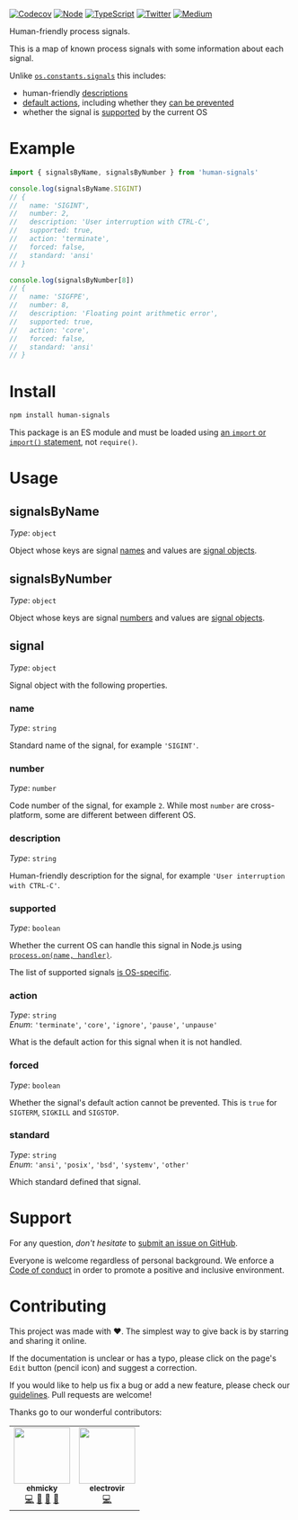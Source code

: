 [![Codecov](https://img.shields.io/codecov/c/github/ehmicky/human-signals.svg?label=tested&logo=codecov)](https://codecov.io/gh/ehmicky/human-signals)
[![Node](https://img.shields.io/node/v/human-signals.svg?logo=node.js)](https://www.npmjs.com/package/human-signals)
[![TypeScript](https://img.shields.io/badge/-typed-brightgreen?logo=typescript&colorA=gray)](/src/main.d.ts)
[![Twitter](https://img.shields.io/badge/%E2%80%8B-twitter-brightgreen.svg?logo=twitter)](https://twitter.com/intent/follow?screen_name=ehmicky)
[![Medium](https://img.shields.io/badge/%E2%80%8B-medium-brightgreen.svg?logo=medium)](https://medium.com/@ehmicky)

Human-friendly process signals.

This is a map of known process signals with some information about each signal.

Unlike
[`os.constants.signals`](https://nodejs.org/api/os.html#os_signal_constants)
this includes:

- human-friendly [descriptions](#description)
- [default actions](#action), including whether they [can be prevented](#forced)
- whether the signal is [supported](#supported) by the current OS

# Example

```js
import { signalsByName, signalsByNumber } from 'human-signals'

console.log(signalsByName.SIGINT)
// {
//   name: 'SIGINT',
//   number: 2,
//   description: 'User interruption with CTRL-C',
//   supported: true,
//   action: 'terminate',
//   forced: false,
//   standard: 'ansi'
// }

console.log(signalsByNumber[8])
// {
//   name: 'SIGFPE',
//   number: 8,
//   description: 'Floating point arithmetic error',
//   supported: true,
//   action: 'core',
//   forced: false,
//   standard: 'ansi'
// }
```

# Install

```bash
npm install human-signals
```

This package is an ES module and must be loaded using
[an `import` or `import()` statement](https://gist.github.com/sindresorhus/a39789f98801d908bbc7ff3ecc99d99c),
not `require()`.

# Usage

## signalsByName

_Type_: `object`

Object whose keys are signal [names](#name) and values are
[signal objects](#signal).

## signalsByNumber

_Type_: `object`

Object whose keys are signal [numbers](#number) and values are
[signal objects](#signal).

## signal

_Type_: `object`

Signal object with the following properties.

### name

_Type_: `string`

Standard name of the signal, for example `'SIGINT'`.

### number

_Type_: `number`

Code number of the signal, for example `2`. While most `number` are
cross-platform, some are different between different OS.

### description

_Type_: `string`

Human-friendly description for the signal, for example
`'User interruption with CTRL-C'`.

### supported

_Type_: `boolean`

Whether the current OS can handle this signal in Node.js using
[`process.on(name, handler)`](https://nodejs.org/api/process.html#process_signal_events).

The list of supported signals
[is OS-specific](https://github.com/ehmicky/cross-platform-node-guide/blob/main/docs/6_networking_ipc/signals.md#cross-platform-signals).

### action

_Type_: `string`\
_Enum_: `'terminate'`, `'core'`, `'ignore'`, `'pause'`, `'unpause'`

What is the default action for this signal when it is not handled.

### forced

_Type_: `boolean`

Whether the signal's default action cannot be prevented. This is `true` for
`SIGTERM`, `SIGKILL` and `SIGSTOP`.

### standard

_Type_: `string`\
_Enum_: `'ansi'`, `'posix'`, `'bsd'`, `'systemv'`, `'other'`

Which standard defined that signal.

# Support

For any question, _don't hesitate_ to [submit an issue on GitHub](../../issues).

Everyone is welcome regardless of personal background. We enforce a
[Code of conduct](CODE_OF_CONDUCT.md) in order to promote a positive and
inclusive environment.

# Contributing

This project was made with ❤️. The simplest way to give back is by starring and
sharing it online.

If the documentation is unclear or has a typo, please click on the page's `Edit`
button (pencil icon) and suggest a correction.

If you would like to help us fix a bug or add a new feature, please check our
[guidelines](CONTRIBUTING.md). Pull requests are welcome!

Thanks go to our wonderful contributors:

<!-- ALL-CONTRIBUTORS-LIST:START -->
<!-- prettier-ignore-start -->
<!-- markdownlint-disable -->
<table>
  <tr>
    <td align="center"><a href="https://twitter.com/ehmicky"><img src="https://avatars2.githubusercontent.com/u/8136211?v=4" width="100px;" alt=""/><br /><sub><b>ehmicky</b></sub></a><br /><a href="https://github.com/ehmicky/human-signals/commits?author=ehmicky" title="Code">💻</a> <a href="#design-ehmicky" title="Design">🎨</a> <a href="#ideas-ehmicky" title="Ideas, Planning, & Feedback">🤔</a> <a href="https://github.com/ehmicky/human-signals/commits?author=ehmicky" title="Documentation">📖</a></td>
    <td align="center"><a href="http://www.electrovir.com"><img src="https://avatars0.githubusercontent.com/u/1205860?v=4" width="100px;" alt=""/><br /><sub><b>electrovir</b></sub></a><br /><a href="https://github.com/ehmicky/human-signals/commits?author=electrovir" title="Code">💻</a></td>
  </tr>
</table>

<!-- markdownlint-enable -->
<!-- prettier-ignore-end -->

<!-- ALL-CONTRIBUTORS-LIST:END -->
